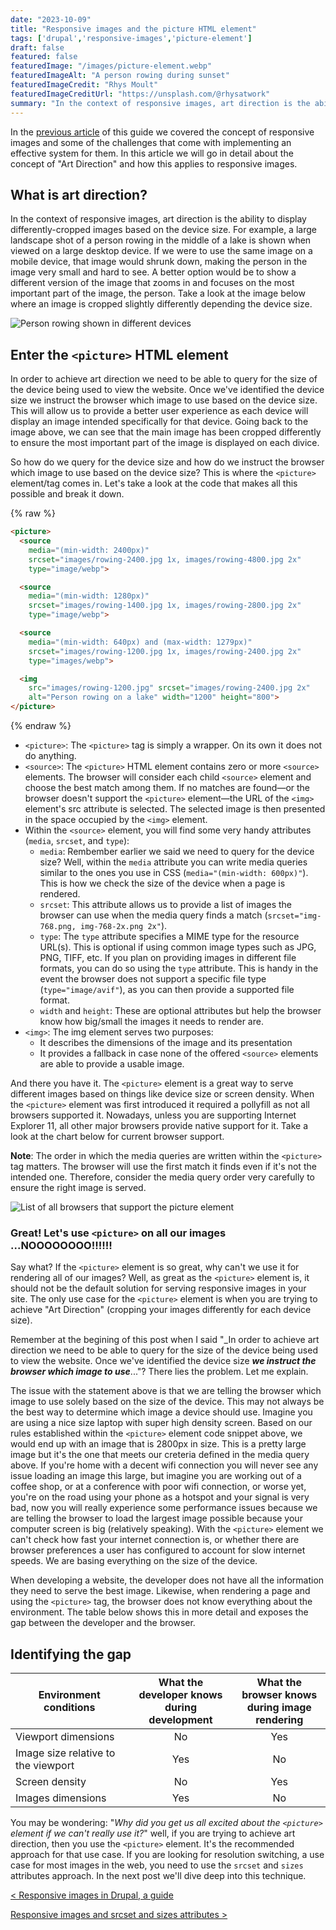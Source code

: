```yaml
---
date: "2023-10-09"
title: "Responsive images and the picture HTML element"
tags: ['drupal','responsive-images','picture-element']
draft: false
featured: false
featuredImage: "/images/picture-element.webp"
featuredImageAlt: "A person rowing during sunset"
featuredImageCredit: "Rhys Moult"
featuredImageCreditUrl: "https://unsplash.com/@rhysatwork"
summary: "In the context of responsive images, art direction is the ability to display differently-cropped images based on the device size."
---
```

In the [previous article](../responsive-images-in-drupal-a-guide) of this guide we covered the concept of responsive images and some of the challenges that come with implementing an effective system for them.  In this article we will go in detail about the concept of "Art Direction" and how this applies to responsive images.

## What is art direction?

In the context of responsive images, art direction is the ability to display differently-cropped images based on the device size. For example, a large landscape shot of a person rowing in the middle of a lake is shown when viewed on a large desktop device. If we were to use the same image on a mobile device, that image would shrunk down, making the person in the image very small and hard to see. A better option would be to show a different version of the image that zooms in and focuses on the most important part of the image, the person. Take a look at the image below where an image is cropped slightly differently depending the device size.

![Person rowing shown in different devices](/images/art-direction.webp)

## Enter the `<picture>` HTML element

In order to achieve art direction we need to be able to query for the size of the device being used to view the website. Once we've identified the device size we instruct the browser which image to use based on the device size. This will allow us to provide a better user experience as each device will display an image intended specifically for that device.  Going back to the image above, we can see that the main image has been cropped differently to ensure the most important part of the image is displayed on each divice.

So how do we query for the device size and how do we instruct the browser which image to use based on the device size?  This is where the `<picture>` element/tag comes in.  Let's take a look at the code that makes all this possible and break it down.

{% raw %}

```html
<picture>
  <source
    media="(min-width: 2400px)"
    srcset="images/rowing-2400.jpg 1x, images/rowing-4800.jpg 2x"
    type="image/webp">

  <source
    media="(min-width: 1280px)"
    srcset="images/rowing-1400.jpg 1x, images/rowing-2800.jpg 2x"
    type="image/webp">

  <source
    media="(min-width: 640px) and (max-width: 1279px)"
    srcset="images/rowing-1200.jpg 1x, images/rowing-2400.jpg 2x"
    type="images/webp">

  <img
    src="images/rowing-1200.jpg" srcset="images/rowing-2400.jpg 2x"
    alt="Person rowing on a lake" width="1200" height="800">
</picture>
```

{% endraw %}

- `<picture>`: The `<picture>` tag is simply a wrapper.  On its own it does not do anything.
- `<source>`: The `<picture>` HTML element contains zero or more `<source>` elements. The browser will consider each child `<source>` element and choose the best match among them.  If no matches are found—or the browser doesn't support the `<picture>` element—the URL of the `<img>` element's src attribute is selected. The selected image is then presented in the space occupied by the `<img>` element.
- Within the `<source>` element, you will find some very handy attributes (`media`, `srcset`, and `type`):
  - `media`: Rembember earlier we said we need to query for the device size? Well, within the `media` attribute you can write media queries similar to the ones you use in CSS (`media="(min-width: 600px)"`).  This is how we check the size of the device when a page is rendered.
  - `srcset`: This attribute allows us to provide a list of images the browser can use when the media query finds a match (`srcset="img-768.png, img-768-2x.png 2x"`).
  - `type`: The `type` attribute specifies a MIME type for the resource URL(s). This is optional if using common image types such as JPG, PNG, TIFF, etc. If you plan on providing images in different file formats, you can do so using the `type` attribute.  This is handy in the event the browser does not support a specific file type (`type="image/avif"`), as you can then provide a supported file format.
  - `width` and `height`:  These are optional attributes but help the browser know how big/small the images it needs to render are.
- `<img>`: The img element serves two purposes:
  - It describes the dimensions of the image and its presentation
  - It provides a fallback in case none of the offered `<source>` elements are able to provide a usable image.

And there you have it.  The `<picture>` element is a great way to serve different images based on things like device size or screen density. When the `<picture>` element was first introduced it required a pollyfill as not all browsers supported it.  Nowadays, unless you are supporting Internet Explorer 11, all other major browsers provide native support for it.  Take a look at the chart below for current browser support.

<div class="post-hint">

**Note**: The order in which the media queries are written within the `<picture>` tag matters. The browser will use the first match it finds even if it's not the intended one.  Therefore, consider the media query order very carefully to ensure the right image is served.

</div>

![List of all browsers that support the picture element](/images/picture.webp)

### Great! Let's use `<picture>` on all our images ...NOOOOOOOO!!!!!!

Say what? If the `<picture>` element is so great, why can't we use it for rendering all of our images? Well, as great as the `<picture>` element is, it should not be the default solution for serving responsive images in your site.  The only use case for the `<picture>` element is when you are trying to achieve "Art Direction" (cropping your images differently for each device size).

Remember at the begining of this post when I said "_In order to achieve art direction we need to be able to query for the size of the device being used to view the website. Once we've identified the device size **_we instruct the browser which image to use_**..."? There lies the problem. Let me explain.

The issue with the statement above is that we are telling the browser which image to use solely based on the size of the device. This may not always be the best way to determine which image a device should use. Imagine you are using a nice size laptop with super high density screen.  Based on our rules established within the `<picture>` element code snippet above, we would end up with an image that is 2800px in size.  This is a pretty large image but it's the one that meets our creteria defined in the media query above.  If you're home with a decent wifi connection you will never see any issue loading an image this large, but imagine you are working out of a coffee shop, or at a conference with poor wifi connection, or worse yet, you're on the road using your phone as a hotspot and your signal is very bad, now you will really experience some performance issues because we are telling the browser to load the largest image possible because your computer screen is big (relatively speaking).  With the `<picture>` element we can't check how fast your internet connection is, or whether there are browser preferences a user has configured to account for slow internet speeds.  We are basing everything on the size of the device.

When developing a website, the developer does not have all the information they need to serve the best image.  Likewise, when rendering a page and using the `<picture>` tag, the browser does not know everything about the environment. The table below shows this in more detail and exposes the gap between the developer and the browser.

## Identifying the gap

| Environment conditions                 |What the developer knows<br /> during development |What the browser knows<br />during image rendering |
| --------------------------------------- | :----: | :----: |
| Viewport dimensions                     | No     | Yes    |
| Image size relative to the viewport     | Yes    | No     |
| Screen density                          | No     | Yes    |
| Images dimensions                       | Yes    | No     |

You may be wondering: "_Why did you get us all excited about the `<picture>` element if we can't really use it?_" well, if you are trying to achieve art direction, then you use the `<picture>` element.  It's the recommended approach for that use case.  If you are looking for resolution switching, a use case for most images in the web, you need to use the `srcset` and `sizes` attributes approach.  In the next post we'll dive deep into this technique.

<div class="post-pager">

[< Responsive images in Drupal, a guide](../responsive-images-in-drupal-a-guide)

[Responsive images and srcset and sizes attributes >](../responsive-images-using-srcset-and-sizes-attributes)

</div>
